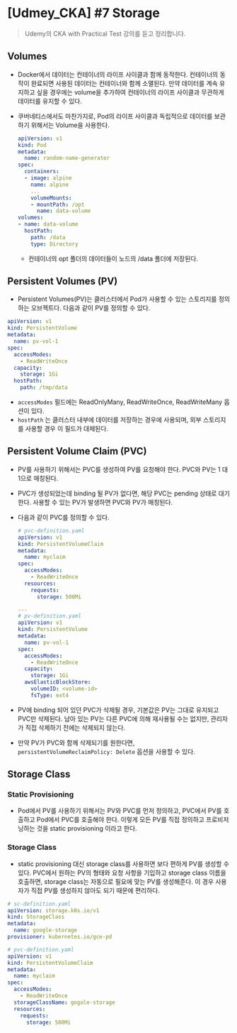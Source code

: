 # [Udmey_CKA] #7 Storage

> Udemy의 CKA with Practical Test 강의를 듣고 정리합니다.

## Volumes

- Docker에서 데이터는 컨테이너의 라이프 사이클과 함께 동작한다. 컨테이너의 동작이 완료되면 사용된 데이터는 컨테이너와 함께 소멸된다. 만약 데이터를 계속 유지하고 싶을 경우에는 volume을 추가하여 컨테이너의 라이프 사이클과 무관하게 데이터를 유지할 수 있다.
- 쿠버네티스에서도 마찬가지로, Pod의 라이프 사이클과 독립적으로 데이터를 보관하기 위해서는 Volume을 사용한다.
    
    ```yaml
    apiVersion: v1
    kind: Pod
    metadata:
      name: random-name-generator
    spec:
      containers:
      - image: alpine
        name: alpine
        ...
        volumeMounts:
        - mountPath: /opt
          name: data-volume
    volumes:
    - name: data-volume
      hostPath:
        path: /data
        type: Directory
    ```
    
    - 컨테이너의 opt 폴더의 데이터들이 노드의 /data 폴더에 저장된다.

## Persistent Volumes (PV)

- Persistent Volumes(PV)는 클러스터에서 Pod가 사용할 수 있는 스토리지를 정의하는 오브젝트다. 다음과 같이 PV를 정의할 수 있다.

```yaml
apiVersion: v1
kind: PersistentVolume
metadata:
  name: pv-vol-1
spec:
  accessModes:
    - ReadWriteOnce
  capacity:
    storage: 1Gi
  hostPath:
    path: /tmp/data
```

- `accessModes` 필드에는 ReadOnlyMany, ReadWriteOnce, ReadWriteMany 옵션이 있다.
- `hostPath` 는 클러스터 내부에 데이터를 저장하는 경우에 사용되며, 외부 스토리지를 사용할 경우 이 필드가 대체된다.

## Persistent Volume Claim (PVC)

- PV를 사용하기 위해서는 PVC를 생성하여 PV를 요청해야 한다. PVC와 PV는 1 대 1으로 매칭된다.
- PVC가 생성되었는데 binding 될 PV가 없다면, 해당 PVC는 pending 상태로 대기한다. 사용할 수 있는 PV가 발생하면 PVC와 PV가 매칭된다.
- 다음과 같이 PVC를 정의할 수 있다.
    
    ```yaml
    # pvc-definition.yaml
    apiVersion: v1
    kind: PersistentVolumeClaim
    metadata:
      name: myclaim
    spec:
      accessModes:
        - ReadWriteOnce
      resources:
        requests:
          storage: 500Mi
    
    ---
    # pv-definition.yaml
    apiVersion: v1
    kind: PersistentVolume
    metadata:
      name: pv-vol-1
    spec:
      accessModes:
        - ReadWriteOnce
      capacity:
        storage: 1Gi
      awsElasticBlockStore:
        volumeID: <volume-id>
        fsType: ext4
    ```
    
- PV에 binding 되어 있던 PVC가 삭제될 경우, 기본값은 PV는 그대로 유지되고 PVC만 삭제된다. 남아 있는 PV는 다른 PVC에 의해 재사용될 수는 없지만, 관리자가 직접 삭제하기 전에는 삭제되지 않는다.
- 만약 PV가 PVC와 함께 삭제되기를 원한다면, `persistentVolumeReclaimPolicy: Delete` 옵션을 사용할 수 있다.

## Storage Class

### Static Provisioning

- Pod에서 PV를 사용하기 위해서는 PV와 PVC를 먼저 정의하고, PVC에서 PV를 호출하고 Pod에서 PVC를 호출해야 한다. 이렇게 모든 PV를 직접 정의하고 프로비저닝하는 것을 static provisioning 이라고 한다.

### Storage Class

- static provisioning 대신 storage class를 사용하면 보다 편하게 PV를 생성할 수 있다. PVC에서 원하는 PV의 형태와 요청 사항을 기입하고 storage class 이름을 호출하면, storage class는 자동으로 필요에 맞는 PV를 생성해준다. 이 경우 사용자가 직접 PV를 생성하지 않아도 되기 때문에 편리하다.

```yaml
# sc-definition.yaml
apiVersion: storage.k8s.io/v1
kind: StorageClass
metadata:
  name: google-storage
provisioner: kubernetes.io/gce-pd

# pvc-definition.yaml
apiVersion: v1
kind: PersistentVolumeClaim
metadata:
  name: myclaim
spec:
  accessModes:
    - ReadWriteOnce
  storageClassName: gogole-storage
  resources:
    requests:
      storage: 500Mi
```